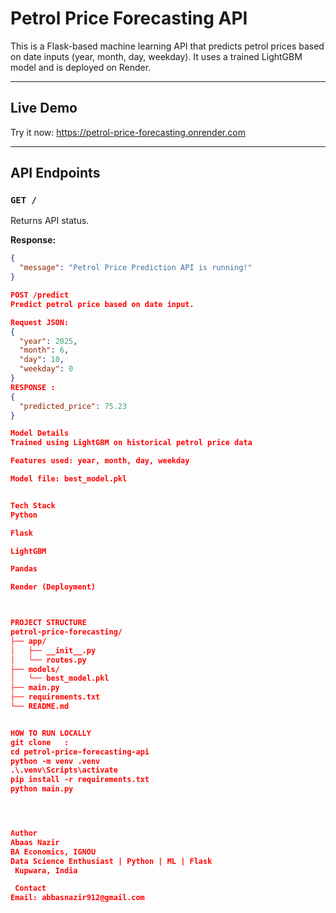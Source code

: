 # Petrol Price Forecasting API

This is a Flask-based machine learning API that predicts petrol prices based on date inputs (year, month, day, weekday). It uses a trained LightGBM model and is deployed on Render.

---

## Live Demo

 Try it now:  https://petrol-price-forecasting.onrender.com

---

##  API Endpoints

### `GET /`
Returns API status.

**Response:**
```json
{
  "message": "Petrol Price Prediction API is running!"
}

POST /predict
Predict petrol price based on date input.

Request JSON:
{
  "year": 2025,
  "month": 6,
  "day": 10,
  "weekday": 0
}
RESPONSE :
{
  "predicted_price": 75.23
}

Model Details
Trained using LightGBM on historical petrol price data

Features used: year, month, day, weekday

Model file: best_model.pkl


Tech Stack
Python

Flask

LightGBM

Pandas

Render (Deployment)



PROJECT STRUCTURE
petrol-price-forecasting/
├── app/
│   ├── __init__.py
│   └── routes.py
├── models/
│   └── best_model.pkl
├── main.py
├── requirements.txt
└── README.md


HOW TO RUN LOCALLY
git clone   :  
cd petrol-price-forecasting-api
python -m venv .venv
.\.venv\Scripts\activate
pip install -r requirements.txt
python main.py




Author
Abaas Nazir
BA Economics, IGNOU
Data Science Enthusiast | Python | ML | Flask
 Kupwara, India

 Contact
Email: abbasnazir912@gmail.com
